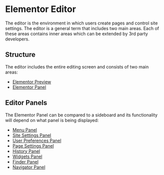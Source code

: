 # Elementor Editor

<Badge type="tip" vertical="top" text="Elementor Core" /> <Badge type="warning" vertical="top" text="Basic" />

The editor is the environment in which users create pages and control site settings. The editor is a general term that includes two main areas. Each of these areas contains inner areas which can be extended by 3rd party developers.

## Structure

The editor includes the entire editing screen and consists of two main areas:

* [Elementor Preview](./elementor-preview)
* [Elementor Panel](./elementor-panel)

## Editor Panels

The Elementor Panel can be compared to a sideboard and its functionality will depend on what panel is being displayed:

* [Menu Panel](./menu-panel)
* [Site Settings Panel](./site-settings-panel)
* [User Preferences Panel](./user-preferences-panel)
* [Page Settings Panel](./page-settings-panel)
* [History Panel](./history-panel)
* [Widgets Panel](./widgets-panel)
* [Finder Panel](./finder-panel)
* [Navigator Panel](./navigator-panel)
